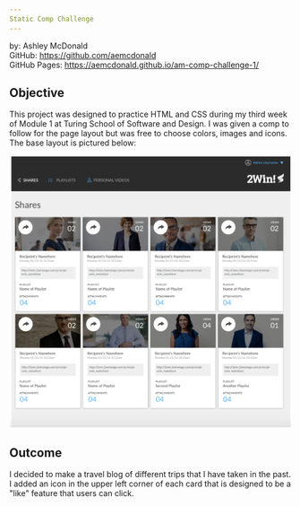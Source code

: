 ```yaml
---
Static Comp Challenge
---
```

by: Ashley McDonald                                                            
GitHub: https://github.com/aemcdonald                                        
GitHub Pages: https://aemcdonald.github.io/am-comp-challenge-1/

## Objective
This project was designed to practice HTML and CSS during my third week of Module 1 at Turing School of Software and Design. I was given a comp to follow for the page layout but was free to choose colors, images and icons. The base layout is pictured below:

![Base layout](/README-images/Static-comp-image.png)

## Outcome

I decided to make a travel blog of different trips that I have taken in the past. I added an icon in the upper left corner of each card that is designed to be a "like" feature that users can click.
